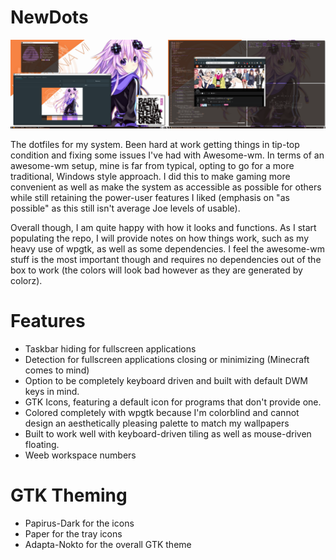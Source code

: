 # NewDots

![alt-text](https://raw.githubusercontent.com/Ham5andw1ch/NewDots/master/images/Screeny.png)

The dotfiles for my system. Been hard at work getting things in tip-top condition and fixing some issues I've had with Awesome-wm. In terms of an awesome-wm setup, mine is far from typical, opting to go for a more traditional, Windows style approach. I did this to make gaming more convenient as well as make the system as accessible as possible for others while still retaining the power-user features I liked (emphasis on "as possible" as this still isn't average Joe levels of usable).

Overall though, I am quite happy with how it looks and functions. As I start populating the repo, I will provide notes on how things work, such as my heavy use of wpgtk, as well as some dependencies. I feel the awesome-wm stuff is the most important though and requires no dependencies out of the box to work (the colors will look bad however as they are generated by colorz).

# Features

* Taskbar hiding for fullscreen applications
* Detection for fullscreen applications closing or minimizing (Minecraft comes to mind)
* Option to be completely keyboard driven and built with default DWM keys in mind.
* GTK Icons, featuring a default icon for programs that don't provide one.
* Colored completely with wpgtk because I'm colorblind and cannot design an aesthetically pleasing palette to match my wallpapers
* Built to work well with keyboard-driven tiling as well as mouse-driven floating.
* Weeb workspace numbers

# GTK Theming

* Papirus-Dark for the icons
* Paper for the tray icons
* Adapta-Nokto for the overall GTK theme

